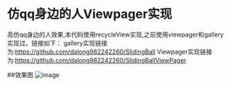 # 仿qq身边的人Viewpager实现
  高仿qq身边的人效果,本代码使用recycleView实现,之前使用viewpager和gallery实现过。链接如下：
  gallery实现链接为:https://github.com/dalong982242260/SlidingBall
  Viewpager实现链接为:https://github.com/dalong982242260/SlidingBallViewPager
 
  
##效果图
![image](https://github.com/dalong982242260/GalleryRecycleView/blob/master/gif/gallery.gif)

